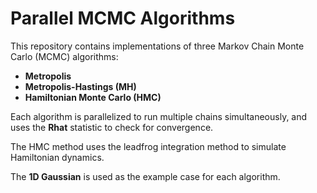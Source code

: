 # Parallel MCMC Algorithms

This repository contains implementations of three Markov Chain Monte Carlo (MCMC) algorithms:
- **Metropolis**
- **Metropolis-Hastings (MH)**
- **Hamiltonian Monte Carlo (HMC)**

Each algorithm is parallelized to run multiple chains simultaneously, and uses the **Rhat** statistic to check for convergence. 

The HMC method uses the leadfrog integration method to simulate Hamiltonian dynamics.

The **1D Gaussian** is used as the example case for each algorithm.
